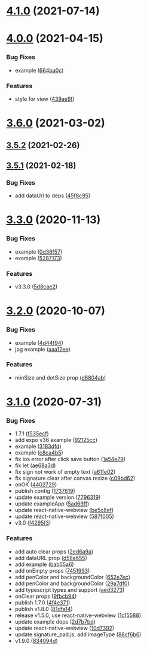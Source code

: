 # [4.1.0](https://github.com/YanYuanFE/react-native-signature-canvas/compare/v4.0.0...v4.1.0) (2021-07-14)



# [4.0.0](https://github.com/YanYuanFE/react-native-signature-canvas/compare/3.6.0...v4.0.0) (2021-04-15)


### Bug Fixes

* example ([664ba0c](https://github.com/YanYuanFE/react-native-signature-canvas/commit/664ba0c6a39e5ab476fe94ff9e3c4693ba6f9665))


### Features

* style for view ([439ae9f](https://github.com/YanYuanFE/react-native-signature-canvas/commit/439ae9facba56d6c566dbd96bc0d5e2c8ad51312))



# [3.6.0](https://github.com/YanYuanFE/react-native-signature-canvas/compare/3.5.2...3.6.0) (2021-03-02)



## [3.5.2](https://github.com/YanYuanFE/react-native-signature-canvas/compare/3.5.1...3.5.2) (2021-02-26)



## [3.5.1](https://github.com/YanYuanFE/react-native-signature-canvas/compare/v3.3.0...3.5.1) (2021-02-18)


### Bug Fixes

* add dataUrl to deps ([45f8c95](https://github.com/YanYuanFE/react-native-signature-canvas/commit/45f8c950591008bd8fbd21333b5db8a59108c618))



# [3.3.0](https://github.com/YanYuanFE/react-native-signature-canvas/compare/v3.2.0...v3.3.0) (2020-11-13)


### Bug Fixes

* example ([0d36f57](https://github.com/YanYuanFE/react-native-signature-canvas/commit/0d36f571461501fcfd392d4449e8a786314a576f))
* example ([5287173](https://github.com/YanYuanFE/react-native-signature-canvas/commit/52871730d0fcfcc5a65fd984ea0d019aef87a051))


### Features

* v3.3.0 ([5d8cae2](https://github.com/YanYuanFE/react-native-signature-canvas/commit/5d8cae2863518979532d6679b700719ec702bddd))



# [3.2.0](https://github.com/YanYuanFE/react-native-signature-canvas/compare/v3.1.0...v3.2.0) (2020-10-07)


### Bug Fixes

* example ([4d44f94](https://github.com/YanYuanFE/react-native-signature-canvas/commit/4d44f94abd578562093ae0f261ee623a6039a06f))
* jpg example ([aaa12ee](https://github.com/YanYuanFE/react-native-signature-canvas/commit/aaa12eeb3a101fa7c59a8affcd515d499d966577))


### Features

* minSize and dotSize prop ([d6804ab](https://github.com/YanYuanFE/react-native-signature-canvas/commit/d6804ab28c54144c77d9e95cc3a1bc0f5a183676))



# [3.1.0](https://github.com/YanYuanFE/react-native-signature-canvas/compare/bab55a690721a244aacdd43944e112a7ee801126...v3.1.0) (2020-07-31)


### Bug Fixes

* 1.7.1 ([f535ecf](https://github.com/YanYuanFE/react-native-signature-canvas/commit/f535ecfa70bb8d5ebbd54de764d9b9b72ccddb09))
* add expo v36 example ([92125cc](https://github.com/YanYuanFE/react-native-signature-canvas/commit/92125ccbc8005e58a5ee720fb2d19eb5750ac4cd))
* example ([3183dfd](https://github.com/YanYuanFE/react-native-signature-canvas/commit/3183dfdd892275bc39f2304d27a72f71d4b8c06e))
* example ([c8ca4b5](https://github.com/YanYuanFE/react-native-signature-canvas/commit/c8ca4b5f9a09bf5fa105a4505f40faa036bd064a))
* fix ios error after click save button ([1a54e79](https://github.com/YanYuanFE/react-native-signature-canvas/commit/1a54e797b4847cd4d870f190bdc8de30ef17d507))
* fix let ([ae68a3d](https://github.com/YanYuanFE/react-native-signature-canvas/commit/ae68a3d6a69bdbce17b19bd6c0d19fb1eccc5b74))
* fix sign not work of empty text ([a61fe02](https://github.com/YanYuanFE/react-native-signature-canvas/commit/a61fe0229a5fc5729ff7c235acc3eb169324fce3))
* fix signature clear after canvas resize ([c09bd62](https://github.com/YanYuanFE/react-native-signature-canvas/commit/c09bd625860ce17d0a5c8ae9a6da7e16347c95bf))
* onOK ([4402729](https://github.com/YanYuanFE/react-native-signature-canvas/commit/44027299174f2829955572528cd908d9eb182fff))
* publish config ([1737819](https://github.com/YanYuanFE/react-native-signature-canvas/commit/173781946673cd1381ede42e142f108fd60d3a38))
* update example version ([7796319](https://github.com/YanYuanFE/react-native-signature-canvas/commit/779631975fedc3dbbfdb7f42e67c0472382b70fb))
* update exampleApp ([5ad69ff](https://github.com/YanYuanFE/react-native-signature-canvas/commit/5ad69ff60248bc94618ff99ec9badd986498b6a9))
* update react-native-webview ([be5c8ef](https://github.com/YanYuanFE/react-native-signature-canvas/commit/be5c8efa835e4cd81a016b173c2d2cf27d15cb75))
* update react-native-webview ([587f005](https://github.com/YanYuanFE/react-native-signature-canvas/commit/587f0053c5170f8d05bfd0040597a075df0b5905))
* v3.0 ([f4295f3](https://github.com/YanYuanFE/react-native-signature-canvas/commit/f4295f37d9e33d6e6b7281458bf20dc974a49993))


### Features

* add auto clear props ([2ed6a9a](https://github.com/YanYuanFE/react-native-signature-canvas/commit/2ed6a9a268ad6e328848228fa18ffca233f557eb))
* add dataURL prop ([d58a655](https://github.com/YanYuanFE/react-native-signature-canvas/commit/d58a655df9e0b0bbb9235474f0b5cc62fd517e42))
* add example ([bab55a6](https://github.com/YanYuanFE/react-native-signature-canvas/commit/bab55a690721a244aacdd43944e112a7ee801126))
* add onEmpty props ([7451993](https://github.com/YanYuanFE/react-native-signature-canvas/commit/745199311af53efb11c79b3afae1d6762ee4b0a1))
* add penColor and backgroundColor ([652e7ec](https://github.com/YanYuanFE/react-native-signature-canvas/commit/652e7ec8a7bb552517376fc3ea72401118c782f7))
* add penColor and backgroundColor ([29a7df0](https://github.com/YanYuanFE/react-native-signature-canvas/commit/29a7df01823c17e281c792847d6ef51acab91c53))
* add typescript types and support ([aed3273](https://github.com/YanYuanFE/react-native-signature-canvas/commit/aed3273252cb9bde771a796c3e5fc90d550564b2))
* onClear props ([9fbcb94](https://github.com/YanYuanFE/react-native-signature-canvas/commit/9fbcb943a9160e45f622e637f2a664e21fde4956))
* publish 1.7.0 ([4f4e371](https://github.com/YanYuanFE/react-native-signature-canvas/commit/4f4e371d809236b914bb8763e91b045abeb407d4))
* publish v1.8.0 ([81dfa14](https://github.com/YanYuanFE/react-native-signature-canvas/commit/81dfa14f8c4c73a1288d7a92b10189f05dbeb33e))
* release v1.5.0, use react-native-webview ([1c15588](https://github.com/YanYuanFE/react-native-signature-canvas/commit/1c15588546aace8ed0cb46a76e76b698422a0b57))
* update example deps ([2d7b7bd](https://github.com/YanYuanFE/react-native-signature-canvas/commit/2d7b7bd81a78228ed1634582f70634ad1917f9ac))
* update react-native-webview ([10d7392](https://github.com/YanYuanFE/react-native-signature-canvas/commit/10d73929fba21ed8771efb3be2575b68ebade6f8))
* update signature_pad.js, add imageType ([88cf6b6](https://github.com/YanYuanFE/react-native-signature-canvas/commit/88cf6b6b025fa5c9f58d5366e41828d078e4fcbc))
* v1.9.0 ([834094d](https://github.com/YanYuanFE/react-native-signature-canvas/commit/834094dc34b7469319ded1cf4a2f7d25b275f16a))



